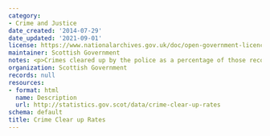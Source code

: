 ```yaml
---
category:
- Crime and Justice
date_created: '2014-07-29'
date_updated: '2021-09-01'
license: https://www.nationalarchives.gov.uk/doc/open-government-licence/version/3/
maintainer: Scottish Government
notes: <p>Crimes cleared up by the police as a percentage of those recorded.</p>
organization: Scottish Government
records: null
resources:
- format: html
  name: Description
  url: http://statistics.gov.scot/data/crime-clear-up-rates
schema: default
title: Crime Clear up Rates
---
```

